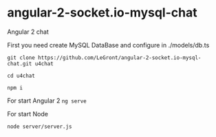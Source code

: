 # angular-2-socket.io-mysql-chat
Angular 2 chat

First you need create MySQL DataBase and configure in ./models/db.ts

`
git clone https://github.com/LeGront/angular-2-socket.io-mysql-chat.git u4chat
`

`
cd u4chat
`

`
npm i
`

For start Angular 2 
`
ng serve
`

For start Node

`
node server/server.js
`

